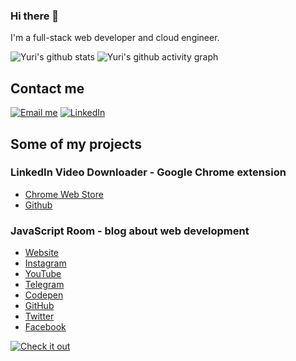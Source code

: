 ### Hi there 👋

I'm a full-stack web developer and cloud engineer.

![Yuri's github stats](https://github-readme-stats.vercel.app/api?username=yurist38&show_icons=true&theme=onedark)
![Yuri's github activity graph](https://activity-graph.herokuapp.com/graph?username=yurist38&theme=github)


## Contact me

[![Email me](https://img.shields.io/badge/EMAIL-ME-red.svg?style=for-the-badge&logo=gmail)](mailto:yuri@roomjs.com)
[![LinkedIn](https://img.shields.io/badge/LINKED-IN-blue.svg?style=for-the-badge&logo=linkedin)](https://www.linkedin.com/in/yurist38/)

## Some of my projects

### LinkedIn Video Downloader - Google Chrome extension

* [Chrome Web Store](https://chrome.google.com/webstore/detail/linkedin-video-downloader/jphfcmjmlcoecehbanbbfgonpapcnjdi)
* [Github](https://github.com/yurist38/linkedin-video-downloader)

### JavaScript Room - blog about web development

* [Website](https://roomjs.com)
* [Instagram](https://www.instagram.com/room_js)
* [YouTube](https://www.youtube.com/c/JavaScriptRoom)
* [Telegram](https://t.me/room_js)
* [Codepen](https://codepen.io/room_js)
* [GitHub](https://github.com/room-js)
* [Twitter](https://twitter.com/room_js)
* [Facebook](https://www.facebook.com/roomjs)

[![Check it out](https://forthebadge.com/images/badges/check-it-out.svg)](https://roomjs.com)
